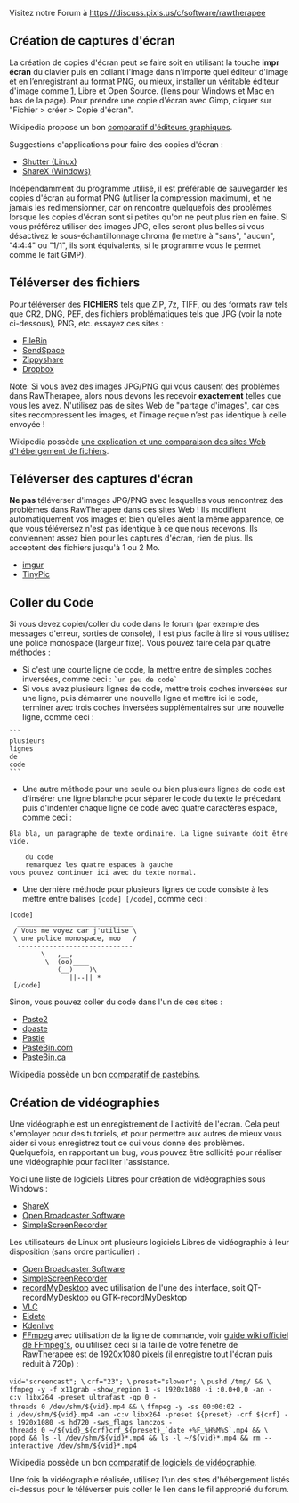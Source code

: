 Visitez notre Forum à <https://discuss.pixls.us/c/software/rawtherapee>

## Création de captures d'écran

La création de copies d'écran peut se faire soit en utilisant la touche
**impr écran** du clavier puis en collant l'image dans n'importe quel
éditeur d'image et en l’enregistrant au format PNG, ou mieux, installer
un véritable éditeur d'image comme [1](http://www.gimp.org/GIMP), Libre
et Open Source. (liens pour Windows et Mac en bas de la page). Pour
prendre une copie d'écran avec Gimp, cliquer sur "Fichier \> créer \>
Copie d'écran".

Wikipedia propose un bon [comparatif d'éditeurs
graphiques](http://en.wikipedia.org/wiki/Comparison_of_raster_graphics_editors).

Suggestions d'applications pour faire des copies d'écran :

- [Shutter (Linux)](http://shutter-project.org/)
- [ShareX (Windows)](https://getsharex.com/)

Indépendamment du programme utilisé, il est préférable de sauvegarder
les copies d'écran au format PNG (utiliser la compression maximum), et
ne jamais les redimensionner, car on rencontre quelquefois des problèmes
lorsque les copies d'écran sont si petites qu'on ne peut plus rien en
faire. Si vous préférez utiliser des images JPG, elles seront plus
belles si vous désactivez le sous-échantillonnage chroma (le mettre à
"sans", "aucun", "4:4:4" ou "1/1", ils sont équivalents, si le programme
vous le permet comme le fait GIMP).

## Téléverser des fichiers

Pour téléverser des **FICHIERS** tels que ZIP, 7z, TIFF, ou des formats
raw tels que CR2, DNG, PEF, des fichiers problématiques tels que JPG
(voir la note ci-dessous), PNG, etc. essayez ces sites :

- [FileBin](http://filebin.net/)
- [SendSpace](https://www.sendspace.com/)
- [Zippyshare](http://www.zippyshare.com/)
- [Dropbox](https://www.dropbox.com/)

Note: Si vous avez des images JPG/PNG qui vous causent des problèmes
dans RawTherapee, alors nous devons les recevoir **exactement** telles
que vous les avez. N'utilisez pas de sites Web de "partage d'images",
car ces sites recompressent les images, et l'image reçue n’est pas
identique à celle envoyée !

Wikipedia possède [une explication et une comparaison des sites Web
d'hébergement de
fichiers](http://fr.wikipedia.org/wiki/Site_d%27h%C3%A9bergement_de_fichiers).

## Téléverser des captures d'écran

**Ne pas** téléverser d'images JPG/PNG avec lesquelles vous rencontrez
des problèmes dans RawTherapee dans ces sites Web ! Ils modifient
automatiquement vos images et bien qu'elles aient la même apparence, ce
que vous téléversez n'est pas identique à ce que nous recevons. Ils
conviennent assez bien pour les captures d'écran, rien de plus. Ils
acceptent des fichiers jusqu'à 1 ou 2 Mo.

- [imgur](http://imgur.com/)
- [TinyPic](http://www.tinypic.com/)

## Coller du Code

Si vous devez copier/coller du code dans le forum (par exemple des
messages d'erreur, sorties de console), il est plus facile à lire si
vous utilisez une police monospace (largeur fixe). Vous pouvez faire
cela par quatre méthodes :

- Si c'est une courte ligne de code, la mettre entre de simples coches
  inversées, comme ceci : `` `un peu de code` ``
- Si vous avez plusieurs lignes de code, mettre trois coches inversées
  sur une ligne, puis démarrer une nouvelle ligne et mettre ici le code,
  terminer avec trois coches inversées supplémentaires sur une nouvelle
  ligne, comme ceci :

<!-- -->

    ```
    plusieurs
    lignes
    de
    code
    ```

- Une autre méthode pour une seule ou bien plusieurs lignes de code est
  d'insérer une ligne blanche pour séparer le code du texte le précédant
  puis d'indenter chaque ligne de code avec quatre caractères espace,
  comme ceci :

<!-- -->

    Bla bla, un paragraphe de texte ordinaire. La ligne suivante doit être vide.

        du code
        remarquez les quatre espaces à gauche
    vous pouvez continuer ici avec du texte normal.

- Une dernière méthode pour plusieurs lignes de code consiste à les
  mettre entre balises `[code] [/code]`, comme ceci :

<!-- -->

    [code]
      _____________________________
     / Vous me voyez car j'utilise \
     \ une police monospace, moo   /
      -----------------------------
            \   ,__,
             \  (oo)____
                (__)    )\
                   ||--|| *
     [/code]

Sinon, vous pouvez coller du code dans l'un de ces sites :

- [Paste2](http://paste2.org/)
- [dpaste](https://dpaste.de/)
- [Pastie](http://pastie.org/)
- [PasteBin.com](http://pastebin.com/)
- [PasteBin.ca](http://pastebin.ca/)

Wikipedia possède un bon [comparatif de
pastebins](http://en.wikipedia.org/wiki/Comparison_of_pastebins).

## Création de vidéographies

Une vidéographie est un enregistrement de l'activité de l'écran. Cela
peut s'employer pour des tutoriels, et pour permettre aux autres de
mieux vous aider si vous enregistrez tout ce qui vous donne des
problèmes. Quelquefois, en rapportant un bug, vous pouvez être sollicité
pour réaliser une vidéographie pour faciliter l'assistance.

Voici une liste de logiciels Libres pour création de vidéographies sous
Windows :

- [ShareX](https://getsharex.com/)
- [Open Broadcaster Software](https://obsproject.com/)
- [SimpleScreenRecorder](http://www.maartenbaert.be/simplescreenrecorder/)

Les utilisateurs de Linux ont plusieurs logiciels Libres de vidéographie
à leur disposition (sans ordre particulier) :

- [Open Broadcaster Software](https://obsproject.com/)
- [SimpleScreenRecorder](http://www.maartenbaert.be/simplescreenrecorder/)
- [recordMyDesktop](http://recordmydesktop.sourceforge.net/about.php)
  avec utilisation de l'une des interface, soit QT-recordMyDesktop ou
  GTK-recordMyDesktop
- [VLC](https://www.videolan.org/vlc/)
- [Eidete](https://launchpad.net/eidete)
- [Kdenlive](http://www.kdenlive.org/)
- [FFmpeg](http://www.ffmpeg.org/) avec utilisation de la ligne de
  commande, voir [guide wiki officiel de
  FFmpeg's](https://trac.ffmpeg.org/wiki/Capture/Desktop), ou utilisez
  ceci si la taille de votre fenêtre de RawTherapee est de 1920x1080
  pixels (il enregistre tout l'écran puis réduit à 720p) :

`vid="screencast"; \`
`crf="23"; \`
`preset="slower"; \`
`pushd /tmp/ && \`
`ffmpeg -y -f x11grab -show_region 1 -s 1920x1080 -i :0.0+0,0 -an -c:v libx264 -preset ultrafast -qp 0 -threads 0 /dev/shm/${vid}.mp4 && \`
`` ffmpeg -y -ss 00:00:02 -i /dev/shm/${vid}.mp4 -an -c:v libx264 -preset ${preset} -crf ${crf} -s 1920x1080 -s hd720 -sws_flags lanczos -threads 0 ~/${vid}_${crf}crf_${preset}_`date +%F_%H%M%S`.mp4 && \ ``
`popd && ls -l /dev/shm/${vid}*.mp4 && ls -l ~/${vid}*.mp4 && rm --interactive /dev/shm/${vid}*.mp4`

Wikipedia possède un bon [comparatif de logiciels de
vidéographie](http://fr.wikipedia.org/wiki/Liste_de_logiciels_de_screencasting).

Une fois la vidéographie réalisée, utilisez l'un des sites d'hébergement
listés ci-dessus pour le téléverser puis coller le lien dans le fil
approprié du forum.